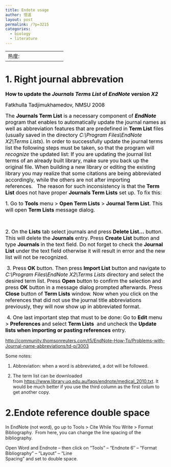 ```yaml
---
title: Endote usage
author: 悟道
layout: post
permalink: /?p=3215
categories:
  - biology
  - literature
---
```

<table>
  <tr cellpadding=0><td>
    热度:
  </td><td cellpadding=0><img src='http://210.75.224.29/wordpress/wp-content/plugins/statpresscn/images/sun.gif' width=10 height=10 border=0 /></td><td cellpadding=0><img src='http://210.75.224.29/wordpress/wp-content/plugins/statpresscn/images/sun_dark.gif' width=10 height=10 border=0 /></td><td cellpadding=0><img src='http://210.75.224.29/wordpress/wp-content/plugins/statpresscn/images/sun_dark.gif' width=10 height=10 border=0 /></td><td cellpadding=0><img src='http://210.75.224.29/wordpress/wp-content/plugins/statpresscn/images/sun_dark.gif' width=10 height=10 border=0 /></td><td cellpadding=0><img src='http://210.75.224.29/wordpress/wp-content/plugins/statpresscn/images/sun_dark.gif' width=10 height=10 border=0 /></td></tr>
</table>

# **1. Right journal abbrevation**

**<span style="font-size: medium;"><span style="color: #000000;">How to update the <em>Journals Terms List </em>of <em>EndNote</em> version <em>X2</em></span></span>**

<span style="font-size: medium;"><span style="color: #000000;">Fatkhulla Tadjimukhamedov, </span></span><span style="font-size: medium;"><span style="color: #000000;">NMSU 2008</span></span>

<span style="font-size: medium;"><span style="color: #000000;">The <strong>Journals Term List</strong> is a necessary component of <strong><em>EndNote</em></strong> program that enables to automatically update the journal names as well as abbreviation features that are predefined in <strong>Term List</strong> files (usually saved in the directory <em>C:\Program Files\EndNote X2\Terms Lists</em>). In order to successfully update the journal terms list the following steps must be taken, so that the program will <em>recognize</em> the updated list:</span></span><span style="color: #000000; font-size: medium;"> </span><span style="font-size: medium;"><span style="color: #000000;">If you are updating the journal list terms of an already built library, make sure you back up the original file. When building a new library or editing the existing library you may realize that some citations are being abbreviated accordingly, while the others are not after importing references.</span></span><span style="color: #000000; font-family: Times New Roman; font-size: medium;"> </span><span style="color: #000000; font-size: medium;"> </span><span style="color: #000000; font-size: medium;"> </span><span style="font-size: medium;"><span style="color: #000000;">The reason for such inconsistency is that the <strong>Term List</strong> does not have proper <strong>Journals Term Lists</strong> set up. To fix this:</span></span><span style="color: #000000; font-size: medium;"> </span>

<span style="font-size: medium;"><span style="color: #000000;">1. Go to <strong>Tools</strong> menu > <strong>Open Term Lists</strong> > <strong>Journal Term List</strong>. This will open <strong>Term Lists</strong> message dialog.</span></span>

<span style="color: #000000; font-size: medium;"> </span>

<span style="font-size: medium;"><span style="color: #000000;">2. On the <strong>Lists</strong> tab select journals and press <strong>Delete List…</strong> button. This will delete the <strong>Journals</strong> entry. Press <strong>Create List</strong> button and type <strong>Journals</strong> in the text field. Do not forget to check the <strong>Journal List</strong> under the text field otherwise it will result in error and the new list will not be recognized.</span></span>

<span style="color: #000000; font-size: medium;"> </span><span style="font-size: medium;"><span style="color: #000000;">3. Press <strong>OK</strong> button. Then press <strong>Import List</strong> button and navigate to <em>C:\Program Files\EndNote X2\Terms Lists </em>directory and select the desired term list. Press <strong>Open</strong> button to confirm the selection and press <strong>OK</strong> button in a message dialog prompted afterwards. Press <strong>Close</strong> button of <strong>Term Lists</strong> window. Now when you click on the references that did not use the journal title abbreviations previously, they will now show up in abbreviated format.</span></span>

<span style="color: #000000; font-size: medium;"> </span><span style="font-size: medium;"><span style="color: #000000;">4. One last important step that must to be done: Go to <strong>Edit</strong> menu > <strong>Preferences </strong>and select <strong>Term Lists</strong>  and uncheck the <strong>Update lists when importing or pasting references</strong> entry.</span></span>

http://community.thomsonreuters.com/t5/EndNote-How-To/Problems-with-Journal-name-abbreviations/td-p/3003

Some notes:

1. Abbreviation: when a word is abbreviated, a dot will be followed.

2. The term list can be downloaded from https://www.library.uq.edu.au/faqs/endnote/medical_2010.txt. It would be much better if you use the third column as the first colum to get another copy.

# **2.Endote reference double space**

In EndNote (not word), go up to Tools > Cite While You Write > Format Bibliography.  From here, you can change the line spacing of the bibliography.

Open Word and Endnote &#8211; then click on &#8220;Tools&#8221; &#8211; &#8220;Endnote 6&#8243; &#8211; &#8220;Format Bibliography&#8221; &#8211; &#8220;Layout&#8221; &#8211; &#8220;Line  
Spacing&#8221; and set to double space.